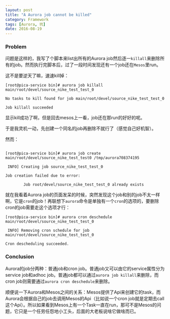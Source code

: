```yaml
---
layout: post
title: "A Aurora job cannot be killed"
category: Framework
tags: [Aurora, 坑]
date: 2016-08-19
---
```


### Problem

问题是这样的，我写了个脚本来list出所有的Aurora job然后逐一`killall`来删除所有的job。然而执行完脚本后，过了一段时间发现还有一个job还在`Mesos`里run。

这不是要逆天了嘛，速速kill掉：

```
[root@pica-service bin]# aurora job killall main/root/devel/source_nike_test_test_0

No tasks to kill found for job main/root/devel/source_nike_test_test_0

Job killall succeeded
```

显示kill成功了啊，但是回去mesos上一看，job还在那run的好好的呢。

于是我灵机一动，先创建一个同名的job再删除不就行了（感觉自己好机智）。

然而：

```

[root@pica-service bin]# aurora job create main/root/devel/source_nike_test_test0 /tmp/aurora708374195

 INFO] Creating job source_nike_test_test_0

Job creation failed due to error:

        Job root/devel/source_nike_test_test_0 already exists
```

就在我看着Aurora job的页面发呆的时候，突然发现这个job和别的job不太一样啊，它是`cron`的job！再联想下`aurora`命令是单独有一个`cron`的选项的，要删除cron的job需要走这个选项才行：

```
[root@pica-service bin]# aurora cron deschedule main/root/devel/source_nike_test_test_0

 INFO] Removing cron schedule for job main/root/devel/source_nike_test_test_0

Cron descheduling succeeded.
```

### Conclusion

Aurora的job分两种：普通job和cron job。普通job又可以由它的service属性分为service job和adhoc job。普通job都可以通过`aurora job killall`来删除，而cron job则需要通过`aurora cron deschedule`来删除。

顺便说一下Aurora和Mesos之间的关系：Mesos提供了Api来创建它的task，而Aurora会根据自己的job去调用Mesos的Api（比如说一个cron job就是定期去call这个Api）。所以如果看到Mesos上有一个Task一直在run，那可不是Mesos的问题，它只是一个任劳任怨地小工头，后面的大老板说啥它做啥而已。